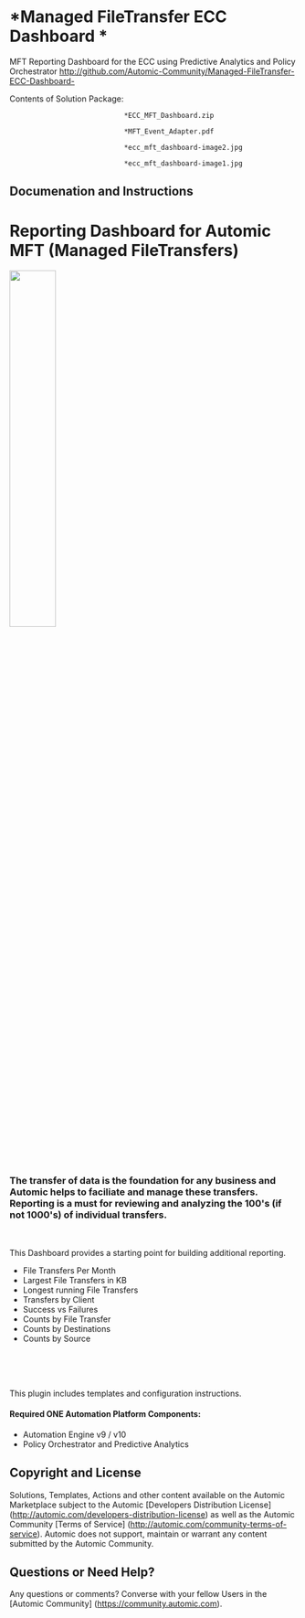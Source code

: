 *Managed FileTransfer ECC Dashboard *
=============


MFT Reporting Dashboard for the ECC using Predictive Analytics and Policy Orchestrator
http://github.com/Automic-Community/Managed-FileTransfer-ECC-Dashboard-

<!-- List of attached files -->
Contents of Solution Package:

						
								*ECC_MFT_Dashboard.zip
								
								*MFT_Event_Adapter.pdf
								
								*ecc_mft_dashboard-image2.jpg
								
								*ecc_mft_dashboard-image1.jpg
								
						


Documenation and Instructions
---

<h1>Reporting Dashboard for Automic MFT (Managed FileTransfers)</h1>
<p><img style="width: 40%;" src="https://df3151666517a355c194-7f96aba474d1a72d6fb3c0ef3f37c089.ssl.cf1.rackcdn.com/images/logos/socialmedianalytics-200.png" alt="" /></p>
<h3>The transfer of data is the foundation for any business and Automic helps to faciliate and manage these transfers.<br /> Reporting is a must for reviewing and analyzing the 100's (if not 1000's) of individual transfers.</h3>
<p>&nbsp;</p>
<p>This Dashboard provides a starting point for building additional reporting.</p>
<ul>
<li>File Transfers Per Month</li>
<li>Largest File Transfers in KB</li>
<li>Longest running File Transfers</li>
<li>Transfers by Client</li>
<li>Success vs Failures</li>
<li>Counts by File Transfer</li>
<li>Counts by Destinations</li>
<li>Counts by Source</li>
</ul>
<p><br /><br /><br /></p>
<p>This plugin includes templates and configuration instructions.</p>
<h4>Required ONE Automation Platform Components:</h4>
<ul>
<li>Automation Engine v9 / v10</li>
<li>Policy Orchestrator and Predictive Analytics</li>
</ul>

Copyright and License
---

Solutions, Templates, Actions and other content available on the Automic Marketplace subject to the Automic [Developers Distribution License] (http://automic.com/developers-distribution-license) as well as the Automic Community [Terms of Service] (http://automic.com/community-terms-of-service).
Automic does not support, maintain or warrant any content submitted by the Automic Community.



Questions or Need Help? 
---
Any questions or comments? Converse with your fellow Users in the [Automic Community] (https://community.automic.com).